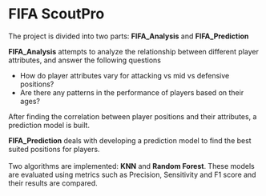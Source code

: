 # FIFA ScoutPro

The project is divided into two parts: **FIFA_Analysis** and **FIFA_Prediction**

**FIFA_Analysis** attempts to analyze the relationship between different player attributes, and answer the following questions
* How do player attributes vary for attacking vs mid vs defensive positions?
* Are there any patterns in the performance of players based on their ages?

After finding the correlation between player positions and their attributes, a prediction model is built.

**FIFA_Prediction** deals with developing a prediction model to find the best suited positions for players. 
<br/>
<br/>Two algorithms are implemented: **KNN** and **Random Forest**.
These models are evaluated using metrics such as Precision, Sensitivity and F1 score and their results are compared.

